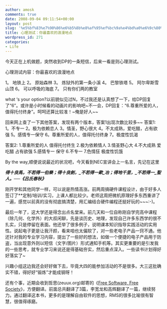 ```yaml
---
author: amosk
comments: true
date: 2008-09-04 09:11:54+00:00
layout: post
slug: '%e5%bf%83%e7%90%86%e6%b5%8b%e8%af%95%ef%bc%9a%e4%bd%a0%e6%9c%80%e5%96%9c%e6%ac%a2%e7%9a%84%e6%b5%aa%e6%bc%ab%e5%9c%b0%e7%82%b9'
title: 心理测试：你最喜欢的浪漫地点
wordpress_id: 271
categories:
- Life
---
```


今天正在上机做题，突然收到DP的一条短信，后来一看是则心理测试。

心理测试内容：你最喜欢的浪漫地点

1。 地铁上
2。 原始森林
3。 炼狱外的第一条小溪
4。 巴黎铁塔
5。 阿尔卑斯雪山顶
6。 可以呼吸的海底
7。 只有你们两的教室

what ‘s your option?<!-- more -->以前貌似见过N，不过我还是认真想了一下，给DP回复了“6”。或许是小时候看的动画片的影响吧~不一会，DP回复：“6.尊重所爱的人，值得托付终身”。呵呵还算比较准！~俺是好人~~

回来网上查了一下其他答案，发现有两个版本，答案1出现次数比较多~~
答案1:
1。不专一
2。极为依赖恋人
3。情圣，野心很大
4。不太成熟，爱吃醋，占有欲强
5。感情专一保守
6。尊重所爱的人，值得托付终身
7。极度性饥渴

答案2:
1.尊重所爱的人 值得托付终生
2.极为依赖情人
3.情圣野心大
4.不大成熟 爱吃醋 占有欲强
5.感情专一 保守
6.不专一
7.色情狂 极度性饥饿

By the way,顺便说说最近的状况吧，今天看到NEC宣讲会上一名言，先记在这里

_**_得十良馬_，_不若得一伯樂_；_得十良劍_，_不若得一歐_冶；得地千里，_不若得一_聖人。──《吕氏春秋》**_

刚开学和其他同学一样，可以说是热情高涨。前两周搞硬件课程设计，由于好多人签订了**定制/培训/实习，上课人都比较少。老师这周把微机原理好多东西重讲了一遍，感觉以前真的没有彻底搞清楚，用汇编结合硬件编程还挺好玩的~~~:-)。

最后一年了，这大学还是得念出点名堂来。前几天和一位自称刚自学完高中课程（除几何、化学外）的大叔闲聊，先是谈历史、地理，发现自己许多东西学的很不扎实，只是停留在表面。他还举了很多例子，说明课本知识指导实践活动的实用性。说起电子更是让我汗颜，看来咱也太偏软了，对一些老电子产品一窍不通。他还针对我的专业学习内容，提出了一些好的想法，如做一个便捷的电子产品用于防盗，当出现意外则以短信（文字/图片）形式通知手机等。其实更重要的是引发我的一些思考，就专业学习来说还是得基础夯实，然后重点深入。一些读书计划得好好落实了~

兴趣小组这边我还会好好做下去，毕竟大四的能参加活动的不是很多。大三这批确实不错，得好好“锻炼”才能成钢呀！

还有个事，近期会收到哲思(zeuux.org)邮寄的《[Free Software, Free Society](http://www.zeuux.org/philosophy/free-software-free-society/free-software-free-society.cn.html)》，方便翻译。前面总共翻译了3篇，李宽龙和高辉翻译了一篇，继续努力。通过翻译这本书，更多的是理解自由软件的思想，RMS的很多比喻很有智慧，很值得琢磨。
